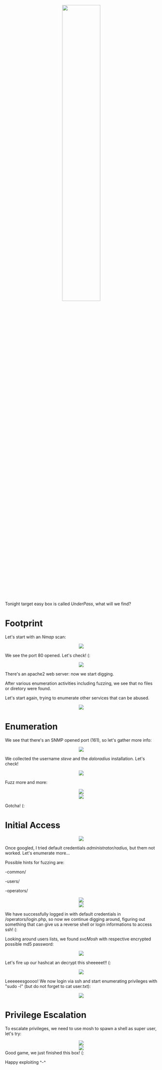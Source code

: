 
<center> <img src='_images_/logo.png' width="50%"> </center>

Tonight target easy box is called _UnderPass_, what will we find?

# Footprint

Let's start with an _Nmap_ scan:

<center> <img src='_images_/nmap.png' > </center>

We see the port 80 opened. Let's check! (:

<center> <img src='_images_/default_page.png' > </center>

There's an apache2 web server: now we start digging.

After various enumeration activities including fuzzing, we see that no files or diretory were found.

Let's start again, trying to enumerate other services that can be abused.

<center> <img src='_images_/service_enum.png' > </center>

# Enumeration

We see that there's an SNMP opened port (161), so let's gather more info:

<center> <img src='_images_/msf.png' > </center>

We collected the username _steve_ and the _daloradius_ installation. Let's check!

<center> <img src='_images_/list.png' > </center>

Fuzz more and more:

<center> <img src='_images_/fuzz1.png' > </center>
<center> <img src='_images_/fuzz2.png' > </center>

Gotcha! (:

# Initial Access

<center> <img src='_images_/login.png' > </center>

Once googled, I tried default credentials _administrator/radius,_ but them not worked. Let's enumerate more...

Possible hints for fuzzing are:

-common/

-users/

-operators/

<center> <img src='_images_/1.png' > </center>
<center> <img src='_images_/dash.png' > </center>

We have successfully logged in with default credentials in /operators/login.php, so now we continue digging around, figuring out something that can give us a reverse shell or login informations to access ssh! (:

Looking around users lists, we found _svcMosh_ with respective encrypted possible md5 password:

<center> <img src='_images_/userlist.png' > </center>

Let's fire up our hashcat an decrypt this sheeeeet!! (:

<center> <img src='_images_/hashcat.png' > </center>

Leeeeeesgoooo! We now login via ssh and start enumerating privileges with "sudo -l" (but do not forget to cat user.txt):

<center> <img src='_images_/initial.png' > </center>

# Privilege Escalation

To escalate privileges, we need to use mosh to spawn a shell as super user, let's try:

<center> <img src='_images_/mosh.png' > </center>

<center> <img src='_images_/login_root.png' > </center>
Good game, we just finished this box! (:

Happy exploiting ^-^